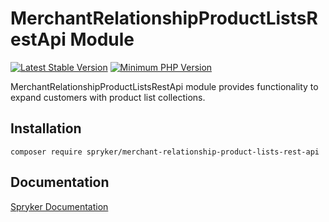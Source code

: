 # MerchantRelationshipProductListsRestApi Module
[![Latest Stable Version](https://poser.pugx.org/spryker/merchant-relationship-product-lists-rest-api/v/stable.svg)](https://packagist.org/packages/spryker/merchant-relationship-product-lists-rest-api)
[![Minimum PHP Version](https://img.shields.io/badge/php-%3E%3D%208.3-8892BF.svg)](https://php.net/)

MerchantRelationshipProductListsRestApi module provides functionality to expand customers with product list collections.

## Installation

```
composer require spryker/merchant-relationship-product-lists-rest-api
```

## Documentation

[Spryker Documentation](https://docs.spryker.com)
